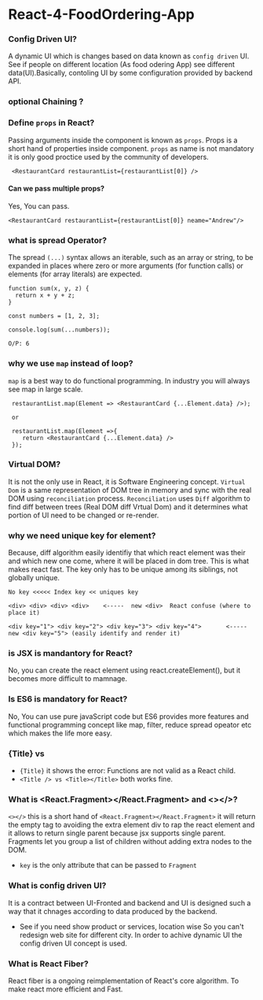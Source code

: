 # React-4-FoodOrdering-App

### Config Driven UI? 
A dynamic UI which is changes based on data known as `config driven` UI. See if people on different location (As food odering App) see different data(UI).Basically, contoling UI by some configuration provided by backend API.

### optional Chaining ?


### Define `props` in React?
Passing arguments inside the component is known as `props`. Props is a short hand of properties inside component. `props` as name is not mandatory it is only good proctice used by the community of developers.

```
 <RestaurantCard restaurantList={restaurantList[0]} />

```
#### Can we pass multiple props? 
Yes, You can pass.

```
<RestaurantCard restaurantList={restaurantList[0]} neame="Andrew"/>
```

### what is spread Operator?
The spread `(...)` syntax allows an iterable, such as an array or string, to be expanded in places where zero or more arguments (for function calls) or elements (for array literals) are expected.

```
function sum(x, y, z) {
  return x + y + z;
}

const numbers = [1, 2, 3];

console.log(sum(...numbers));

O/P: 6

```

### why we use `map` instead of loop?
`map` is a best way to do functional programming. In industry you will always see map in large scale.

```
 restaurantList.map(Element => <RestaurantCard {...Element.data} />);

 or

 restaurantList.map(Element =>{
    return <RestaurantCard {...Element.data} />
 });

```

### Virtual DOM? 
It is not the only use in React, it is Software Engineering concept. `Virtual Dom` is a same representation of DOM tree in memory and sync with the real DOM using `reconciliation` process.
`Reconciliation` uses `Diff` algorithm to find diff between trees (Real DOM diff Vrtual Dom) and it determines what portion of UI need to be changed or re-render.

### why we need unique key for element? 
Because, diff algorithm easily identifiy that which react element was their and which new one come, where it will be placed in dom tree. This is what makes react fast.
The key only has to be unique among its siblings, not globally unique.

`No key <<<<< Index key << uniques key`

```
<div> <div> <div> <div>    <-----  new <div>  React confuse (where to place it) 

<div key="1"> <div key="2"> <div key="3"> <div key="4">       <----- new <div key="5"> (easily identify and render it)

```

### is JSX is mandantory for React? 
No, you can create the react element using react.createElement(), but it becomes more difficult to mamnage.

### Is ES6 is mandatory for React? 
No, You can use pure javaScript code but ES6 provides more features and functional programming concept like map, filter, reduce spread opeator etc which makes the life more easy.

### {Title} vs <Title /> vs <Title></Title>
- `{Title}` it shows the error: Functions are not valid as a React child. 
- `<Title /> vs <Title></Title>` both works fine.

### What is <React.Fragment></React.Fragment> and <></>?
`<></>` this is a short hand of `<React.Fragment></React.Fragment>` it will return the empty tag to avoiding the extra element div to rap the react element and it allows to return single parent because jsx supports single parent. Fragments let you group a list of children without adding extra nodes to the DOM.

- `key` is the only attribute that can be passed to `Fragment`

### What is config driven UI?
It is a contract between UI-Fronted and backend and UI is designed such a way that it chnages according to data produced by the backend.
- See if you need show product or services, location wise So you can't redesign web site for different city. In order to achive dynamic UI the config driven UI concept is used.  

### What is React Fiber?
React fiber is a ongoing reimplementation of React's core algorithm. To make react more efficient and Fast.
